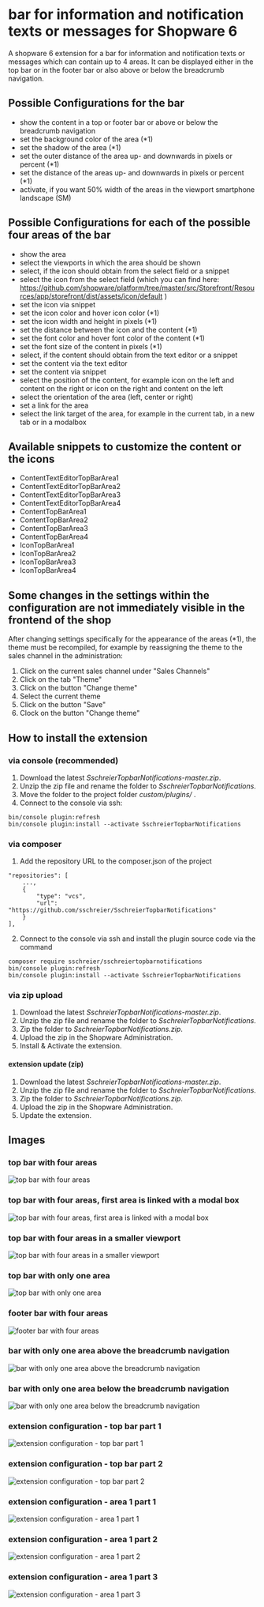 # bar for information and notification texts or messages for Shopware 6

A shopware 6 extension for a bar for information and notification texts or messages which can contain up to 4 areas. It can be displayed either in the top bar or in the footer bar or also above or below the breadcrumb navigation.

## Possible Configurations for the bar
 - show the content in a top or footer bar or above or below the breadcrumb navigation
 - set the background color of the area (*1)
 - set the shadow of the area (*1)
 - set the outer distance of the area up- and downwards in pixels or percent (*1)
 - set the distance of the areas up- and downwards in pixels or percent (*1)
 - activate, if you want 50% width of the areas in the viewport smartphone landscape (SM)
 
## Possible Configurations for each of the possible four areas of the bar
 - show the area
 - select the viewports in which the area should be shown
 - select, if the icon should obtain from the select field or a snippet
 - select the icon from the select field (which you can find here: https://github.com/shopware/platform/tree/master/src/Storefront/Resources/app/storefront/dist/assets/icon/default )
 - set the icon via snippet
 - set the icon color and hover icon color (*1)
 - set the icon width and height in pixels (*1)
 - set the distance between the icon and the content (*1)
 - set the font color and hover font color of the content (*1)
 - set the font size of the content in pixels (*1)
 - select, if the content should obtain from the text editor or a snippet
 - set the content via the text editor
 - set the content via snippet
 - select the position of the content, for example icon on the left and content on the right or icon on the right and content on the left
 - select the orientation of the area (left, center or right)
 - set a link for the area
 - select the link target of the area, for example in the current tab, in a new tab or in a modalbox

## Available snippets to customize the content or the icons
 - ContentTextEditorTopBarArea1
 - ContentTextEditorTopBarArea2
 - ContentTextEditorTopBarArea3
 - ContentTextEditorTopBarArea4
 - ContentTopBarArea1
 - ContentTopBarArea2
 - ContentTopBarArea3
 - ContentTopBarArea4
 - IconTopBarArea1
 - IconTopBarArea2
 - IconTopBarArea3
 - IconTopBarArea4

## Some changes in the settings within the configuration are not immediately visible in the frontend of the shop
After changing settings specifically for the appearance of the areas (*1), the theme must be recompiled, for example by reassigning the theme to the sales channel in the administration:
1. Click on the current sales channel under "Sales Channels"
2. Click on the tab "Theme"
3. Click on the button "Change theme"
4. Select the current theme
5. Click on the button "Save"
6. Clock on the button "Change theme"

## How to install the extension
### via console (recommended)
1. Download the latest _SschreierTopbarNotifications-master.zip_.
2. Unzip the zip file and rename the folder to _SschreierTopbarNotifications_. 
3. Move the folder to the project folder _custom/plugins/_ .
4. Connect to the console via ssh:

```
bin/console plugin:refresh
bin/console plugin:install --activate SschreierTopbarNotifications
```

### via composer
1. Add the repository URL to the composer.json of the project
```
"repositories": [
    ...,
    {
        "type": "vcs",
        "url": "https://github.com/sschreier/SschreierTopbarNotifications"
    }
],
```

2. Connect to the console via ssh and install the plugin source code via the command 
```
composer require sschreier/sschreiertopbarnotifications
bin/console plugin:refresh
bin/console plugin:install --activate SschreierTopbarNotifications
```

### via zip upload
1. Download the latest _SschreierTopbarNotifications-master.zip_.
2. Unzip the zip file and rename the folder to _SschreierTopbarNotifications_.
3. Zip the folder to _SschreierTopbarNotifications.zip_.
4. Upload the zip in the Shopware Administration.
5. Install & Activate the extension.

#### extension update (zip)
1. Download the latest _SschreierTopbarNotifications-master.zip_.
2. Unzip the zip file and rename the folder to _SschreierTopbarNotifications_.
3. Zip the folder to _SschreierTopbarNotifications.zip_.
4. Upload the zip in the Shopware Administration.
5. Update the extension.

## Images

### top bar with four areas

![top bar with four areas](https://www.sebastianschreier.de/plugins/sschreierTopbarnotifications/sschreierTopbarnotifications-Image1.jpg)

### top bar with four areas, first area is linked with a modal box

![top bar with four areas, first area is linked with a modal box](https://www.sebastianschreier.de/plugins/sschreierTopbarnotifications/sschreierTopbarnotifications-Image2.jpg)

### top bar with four areas in a smaller viewport

![top bar with four areas in a smaller viewport](https://www.sebastianschreier.de/plugins/sschreierTopbarnotifications/sschreierTopbarnotifications-Image3.jpg)

### top bar with only one area

![top bar with only one area](https://www.sebastianschreier.de/plugins/sschreierTopbarnotifications/sschreierTopbarnotifications-Image4.jpg)

### footer bar with four areas

![footer bar with four areas](https://www.sebastianschreier.de/plugins/sschreierTopbarnotifications/sschreierTopbarnotifications-Image9.jpg)

### bar with only one area above the breadcrumb navigation

![bar with only one area above the breadcrumb navigation](https://www.sebastianschreier.de/plugins/sschreierTopbarnotifications/sschreierTopbarnotifications-Image11.jpg)

### bar with only one area below the breadcrumb navigation

![bar with only one area below the breadcrumb navigation](https://www.sebastianschreier.de/plugins/sschreierTopbarnotifications/sschreierTopbarnotifications-Image12.jpg)

### extension configuration - top bar part 1

![extension configuration - top bar part 1](https://www.sebastianschreier.de/plugins/sschreierTopbarnotifications/sschreierTopbarnotifications-Image5.jpg)

### extension configuration - top bar part 2

![extension configuration - top bar part 2](https://www.sebastianschreier.de/plugins/sschreierTopbarnotifications/sschreierTopbarnotifications-Image6.jpg)

### extension configuration - area 1 part 1

![extension configuration - area 1 part 1](https://www.sebastianschreier.de/plugins/sschreierTopbarnotifications/sschreierTopbarnotifications-Image7.jpg)

### extension configuration - area 1 part 2

![extension configuration - area 1 part 2](https://www.sebastianschreier.de/plugins/sschreierTopbarnotifications/sschreierTopbarnotifications-Image8.jpg)

### extension configuration - area 1 part 3

![extension configuration - area 1 part 3](https://www.sebastianschreier.de/plugins/sschreierTopbarnotifications/sschreierTopbarnotifications-Image10.jpg)
